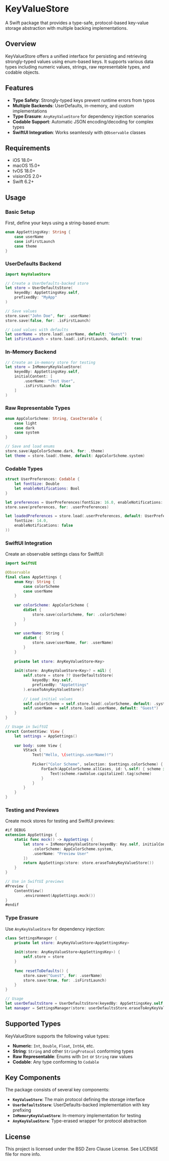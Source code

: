 # KeyValueStore

A Swift package that provides a type-safe, protocol-based key-value storage abstraction with multiple backing implementations.

## Overview

KeyValueStore offers a unified interface for persisting and retrieving strongly-typed values using enum-based keys. It supports various data types including numeric values, strings, raw representable types, and codable objects.

## Features

- **Type Safety**: Strongly-typed keys prevent runtime errors from typos
- **Multiple Backends**: UserDefaults, in-memory, and custom implementations
- **Type Erasure**: `AnyKeyValueStore` for dependency injection scenarios
- **Codable Support**: Automatic JSON encoding/decoding for complex types
- **SwiftUI Integration**: Works seamlessly with `@Observable` classes

## Requirements

- iOS 18.0+
- macOS 15.0+
- tvOS 18.0+
- visionOS 2.0+
- Swift 6.2+

## Usage

### Basic Setup

First, define your keys using a string-based enum:

```swift
enum AppSettingsKey: String {
    case userName
    case isFirstLaunch
    case theme
}
```

### UserDefaults Backend

```swift
import KeyValueStore

// Create a UserDefaults-backed store
let store = UserDefaultsStore(
    keyedBy: AppSettingsKey.self,
    prefixedBy: "MyApp"
)

// Save values
store.save("John Doe", for: .userName)
store.save(false, for: .isFirstLaunch)

// Load values with defaults
let userName = store.load(.userName, default: "Guest")
let isFirstLaunch = store.load(.isFirstLaunch, default: true)
```

### In-Memory Backend

```swift
// Create an in-memory store for testing
let store = InMemoryKeyValueStore(
    keyedBy: AppSettingsKey.self,
    initialContent: [
        .userName: "Test User",
        .isFirstLaunch: false
    ]
)
```

### Raw Representable Types

```swift
enum AppColorScheme: String, CaseIterable {
    case light
    case dark
    case system
}

// Save and load enums
store.save(AppColorScheme.dark, for: .theme)
let theme = store.load(.theme, default: AppColorScheme.system)
```

### Codable Types

```swift
struct UserPreferences: Codable {
    let fontSize: Double
    let enableNotifications: Bool
}

let preferences = UserPreferences(fontSize: 16.0, enableNotifications: true)
store.save(preferences, for: .userPreferences)

let loadedPreferences = store.load(.userPreferences, default: UserPreferences(
    fontSize: 14.0,
    enableNotifications: false
))
```

### SwiftUI Integration

Create an observable settings class for SwiftUI:

```swift
import SwiftUI

@Observable
final class AppSettings {
    enum Key: String {
        case colorScheme
        case userName
    }
    
    var colorScheme: AppColorScheme {
        didSet {
            store.save(colorScheme, for: .colorScheme)
        }
    }
    
    var userName: String {
        didSet {
            store.save(userName, for: .userName)
        }
    }
    
    private let store: AnyKeyValueStore<Key>
    
    init(store: AnyKeyValueStore<Key>? = nil) {
        self.store = store ?? UserDefaultsStore(
            keyedBy: Key.self,
            prefixedBy: "AppSettings"
        ).eraseToAnyKeyValueStore()
        
        // Load initial values
        self.colorScheme = self.store.load(.colorScheme, default: .system)
        self.userName = self.store.load(.userName, default: "Guest")
    }
}

// Usage in SwiftUI
struct ContentView: View {
    let settings = AppSettings()
    
    var body: some View {
        VStack {
            Text("Hello, \(settings.userName)!")
            
            Picker("Color Scheme", selection: $settings.colorScheme) {
                ForEach(AppColorScheme.allCases, id: \.self) { scheme in
                    Text(scheme.rawValue.capitalized).tag(scheme)
                }
            }
        }
    }
}
```

### Testing and Previews

Create mock stores for testing and SwiftUI previews:

```swift
#if DEBUG
extension AppSettings {
    static func mock() -> AppSettings {
        let store = InMemoryKeyValueStore(keyedBy: Key.self, initialContent: [
            .colorScheme: AppColorScheme.system,
            .userName: "Preview User"
        ])
        return AppSettings(store: store.eraseToAnyKeyValueStore())
    }
}

// Use in SwiftUI previews
#Preview {
    ContentView()
        .environment(AppSettings.mock())
}
#endif
```

### Type Erasure

Use `AnyKeyValueStore` for dependency injection:

```swift
class SettingsManager {
    private let store: AnyKeyValueStore<AppSettingsKey>
    
    init(store: AnyKeyValueStore<AppSettingsKey>) {
        self.store = store
    }
    
    func resetToDefaults() {
        store.save("Guest", for: .userName)
        store.save(true, for: .isFirstLaunch)
    }
}

// Usage
let userDefaultsStore = UserDefaultsStore(keyedBy: AppSettingsKey.self, prefixedBy: "MyApp")
let manager = SettingsManager(store: userDefaultsStore.eraseToAnyKeyValueStore())
```

## Supported Types

KeyValueStore supports the following value types:

- **Numeric**: `Int`, `Double`, `Float`, `Int64`, etc.
- **String**: `String` and other `StringProtocol` conforming types
- **Raw Representable**: Enums with `Int` or `String` raw values
- **Codable**: Any type conforming to `Codable`

## Key Components

The package consists of several key components:

- **`KeyValueStore`**: The main protocol defining the storage interface
- **`UserDefaultsStore`**: UserDefaults-backed implementation with key prefixing
- **`InMemoryKeyValueStore`**: In-memory implementation for testing
- **`AnyKeyValueStore`**: Type-erased wrapper for protocol abstraction

## License

This project is licensed under the BSD Zero Clause License. See LICENSE file for more info.
